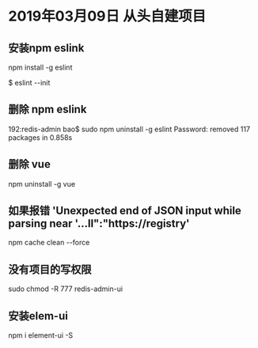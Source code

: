# 2019年03月09日 从头自建项目
## 安装npm eslink
npm install -g eslint

$ eslint --init
## 删除 npm eslink
192:redis-admin bao$ sudo npm uninstall -g eslint
Password:
removed 117 packages in 0.858s

## 删除 vue
npm uninstall -g vue

## 如果报错 'Unexpected end of JSON input while parsing near '...ll":"https://registry'
 npm cache clean --force

## 没有项目的写权限
sudo chmod -R 777   redis-admin-ui

## 安装elem-ui
npm i element-ui -S